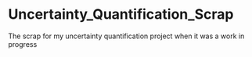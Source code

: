 # Uncertainty_Quantification_Scrap
The scrap for my uncertainty quantification project when it was a work in progress
